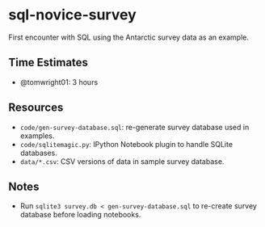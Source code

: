 sql-novice-survey
=================

First encounter with SQL using the Antarctic survey data as an example.

## Time Estimates

*   @tomwright01: 3 hours

## Resources

*   `code/gen-survey-database.sql`: re-generate survey database used in examples.
*   `code/sqlitemagic.py`: IPython Notebook plugin to handle SQLite databases.
*   `data/*.csv`: CSV versions of data in sample survey database.

## Notes

*   Run `sqlite3 survey.db < gen-survey-database.sql` to re-create
    survey database before loading notebooks.
